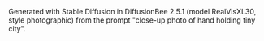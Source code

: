 Generated with Stable Diffusion in DiffusionBee 2.5.1 (model RealVisXL30, style photographic) from the prompt "close-up photo of hand holding tiny city".